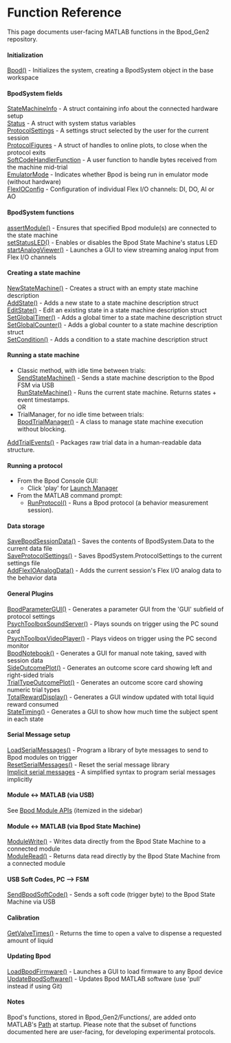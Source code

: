 # Function Reference <!-- IMPORTANT: New functions must be added to this page manually -->
This page documents user-facing MATLAB functions in the Bpod_Gen2 repository.

#### Initialization
[Bpod()](initialization.md) - Initializes the system, creating a BpodSystem object in the base workspace

#### BpodSystem fields
[StateMachineInfo](bpodsystem-fields.md#statemachineinfo) - A struct containing info about the connected hardware setup<br>
[Status](bpodsystem-fields.md#status) - A struct with system status variables<br>
[ProtocolSettings](bpodsystem-fields.md#protocolsettings) - A settings struct selected by the user for the current session<br>
[ProtocolFigures](bpodsystem-fields.md#protocolfigures) - A struct of handles to online plots, to close when the protocol exits<br>
[SoftCodeHandlerFunction](bpodsystem-fields.md#softcodehandlerfunction) - A user function to handle bytes received from the machine mid-trial<br>
[EmulatorMode](bpodsystem-fields.md#emulatormode) - Indicates whether Bpod is being run in emulator mode (without hardware)<br>
[FlexIOConfig](bpodsystem-fields.md#flexioconfig) - Configuration of individual Flex I/O channels: DI, DO, AI or AO<br>

#### BpodSystem functions
[assertModule()](bpodsystem-functions.md#assertmodule) - Ensures that specified Bpod module(s) are connected to the state machine<br>
[setStatusLED()](bpodsystem-functions.md#setstatusled) - Enables or disables the Bpod State Machine's status LED<br>
[startAnalogViewer()](bpodsystem-functions.md#startanalogviewer) - Launches a GUI to view streaming analog input from Flex I/O channels<br>

#### Creating a state machine
[NewStateMachine()](state-machine-creation.md#newstatemachine) - Creates a struct with an empty state machine description<br>
[AddState()](state-machine-creation.md#addstate) - Adds a new state to a state machine description struct<br>
[EditState()](state-machine-creation.md#editstate) - Edit an existing state in a state machine description struct<br>
[SetGlobalTimer()](state-machine-creation.md#setglobaltimer) - Adds a global timer to a state machine description struct<br>
[SetGlobalCounter()](state-machine-creation.md#setglobalcounter) - Adds a global counter to a state machine description struct<br>
[SetCondition()](state-machine-creation.md#setcondition) - Adds a condition to a state machine description struct<br>

#### Running a state machine
* Classic method, with idle time between trials:<br>
[SendStateMachine()](running-statemachine.md#sendstatemachine) - Sends a state machine description to the Bpod FSM via USB<br>
[RunStateMachine()](running-statemachine.md#runstatemachine) - Runs the current state machine. Returns states + event timestamps.<br>
OR<br>
* TrialManager, for no idle time between trials:<br>
[BpodTrialManager()](running-statemachine.md#bpodtrialmanager) - A class to manage state machine execution without blocking.<br>

[AddTrialEvents()](running-statemachine.md#addtrialevents) - Packages raw trial data in a human-readable data structure.<br>

#### Running a protocol
* From the Bpod Console GUI:<br>
    * Click 'play' for [Launch Manager](../user-guide/bpod-gui.md#launch-manager)
* From the MATLAB command prompt:
    * [RunProtocol()](running-protocol.md#runprotocol) - Runs a Bpod protocol (a behavior measurement session).<br>

#### Data storage
[SaveBpodSessionData()](data-storage.md#savebpodsessiondata) - Saves the contents of BpodSystem.Data to the current data file<br>
[SaveProtocolSettings()](data-storage.md#saveprotocolsettings) - Saves BpodSystem.ProtocolSettings to the current settings file<br>
[AddFlexIOAnalogData()](data-storage.md#addflexioanalogdata) - Adds the current session's Flex I/O analog data to the behavior data<br>

#### General Plugins
[BpodParameterGUI()](general-plugins.md#bpodparametergui) - Generates a parameter GUI from the 'GUI' subfield of protocol settings<br>
[PsychToolboxSoundServer()](general-plugins.md#psychtoolboxsoundserver) - Plays sounds on trigger using the PC sound card<br>
[PsychToolboxVideoPlayer()](general-plugins.md#psychtoolboxvideoplayer) - Plays videos on trigger using the PC second monitor<br>
[BpodNotebook()](general-plugins.md#bpodnotebook) - Generates a GUI for manual note taking, saved with session data<br>
[SideOutcomePlot()](general-plugins.md#sideoutcomeplot) - Generates an outcome score card showing left and right-sided trials<br>
[TrialTypeOutcomePlot()](general-plugins.md#trialtypeoutcomeplot) - Generates an outcome score card showing numeric trial types<br>
[TotalRewardDisplay()](general-plugins.md#totalrewarddisplay) - Generates a GUI window updated with total liquid reward consumed<br>
[StateTiming()](general-plugins.md#statetiming) - Generates a GUI to show how much time the subject spent in each state<br>

#### Serial Message setup
[LoadSerialMessages()](serial-message-setup.md#loadserialmessages) - Program a library of byte messages to send to Bpod modules on trigger<br>
[ResetSerialMessages()](serial-message-setup.md#resetserialmessages) - Reset the serial message library<br>
[Implicit serial messages](serial-message-setup.md#implicit-serial-messages) - A simplified syntax to program serial messages implicitly<br>

#### Module <-> MATLAB (via USB)
See [Bpod Module APIs](../module-documentation/index.md) (itemized in the sidebar)

#### Module <-> MATLAB (via Bpod State Machine)
[ModuleWrite()](module-matlab-fsm.md#modulewrite) - Writes data directly from the Bpod State Machine to a connected module<br>
[ModuleRead()](module-matlab-fsm.md#moduleread) - Returns data read directly by the Bpod State Machine from a connected module<br>

#### USB Soft Codes, PC --> FSM
[SendBpodSoftCode()](pc-fsm-softcodes.md#sendbpodsoftcode) - Sends a soft code (trigger byte) to the Bpod State Machine via USB<br>

#### Calibration
[GetValveTimes()](liquid-calibration.md#getvalvetimes) - Returns the time to open a valve to dispense a requested amount of liquid<br>

#### Updating Bpod
[LoadBpodFirmware()](updating-bpod.md#loadbpodfirmware) - Launches a GUI to load firmware to any Bpod device<br>
[UpdateBpodSoftware()](updating-bpod.md#updatebpodsoftware) - Updates Bpod MATLAB software (use 'pull' instead if using Git)<br>

#### Notes
Bpod's functions, stored in Bpod_Gen2/Functions/, are added onto MATLAB's [Path](https://mathworks.com/help/matlab/matlab_env/what-is-the-matlab-search-path.html) at startup. Please note that the subset of functions documented here are user-facing, for developing experimental protocols.
